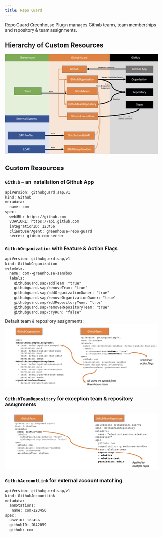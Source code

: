 ```yaml
---
title: Repo Guard
---
```


Repo Guard Greenhouse Plugin manages Github teams, team memberships and repository & team assignments.

## Hierarchy of Custom Resources

![](img/overview.png)

## Custom Resources

### `Github` – an installation of Github App

```
apiVersion: githubguard.sap/v1
kind: Github
metadata:
  name: com
spec:
  webURL: https://github.com
  v3APIURL: https://api.github.com
  integrationID: 123456
  clientUserAgent: greenhouse-repo-guard
  secret: github-com-secret
```

### `GithubOrganization` with Feature & Action Flags
```
apiVersion: githubguard.sap/v1
kind: GithubOrganization
metadata:
  name: com--greenhouse-sandbox
  labels:
    githubguard.sap/addTeam: "true"
    githubguard.sap/removeTeam: "true"
    githubguard.sap/addOrganizationOwner: "true"
    githubguard.sap/removeOrganizationOwner: "true"
    githubguard.sap/addRepositoryTeam: "true"
    githubguard.sap/removeRepositoryTeam: "true"
    githubguard.sap/dryRun: "false"
```

Default team & repository assignments:
![](img/default-team-assignment.png)


### `GithubTeamRepository` for exception team & repository assignments 
![](img/github-team-repository.png)


### `GithubAccountLink` for external account matching
```
apiVersion: githubguard.sap/v1
kind: GithubAccountLink
metadata:
  annotations: 
   name: com-123456 
spec:
  userID: 123456
  githubID: 2042059
  github: com
```
